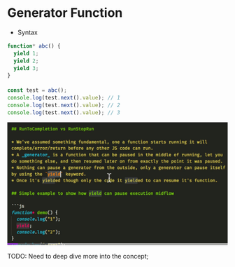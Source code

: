 # Generator Function

- Syntax

```js
function* abc() {
  yield 1;
  yield 2;
  yield 3;
}

const test = abc();
console.log(test.next().value); // 1
console.log(test.next().value); // 2
console.log(test.next().value); // 3
```

![alt text](image.png)

TODO: Need to deep dive more into the concept;
